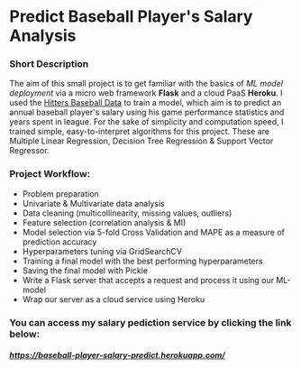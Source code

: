 # Predict Baseball Player's Salary Analysis

### Short Description
The aim of this small project is to get familiar with the basics of *ML model deployment* via a micro web framework **Flask** and a cloud PaaS **Heroku**.
I used the [Hitters Baseball Data](https://www.kaggle.com/mathchi/hitters-baseball-data) to train a model, which aim is to predict an annual baseball player's salary using his game performance statistics and years spent in league. For the sake of simplicity and computation speed, I trained simple, easy-to-interpret algorithms for this project. These are Multiple Linear Regression, Decision Tree Regression & Support Vector Regressor.

### Project Workflow:
* Problem preparation
* Univariate & Multivariate data analysis
* Data cleaning (multicollinearity, missing values, outliers)
* Feature selection (correlation analysis & MI)
* Model selection via 5-fold Cross Validation and MAPE as a measure of prediction accuracy 
* Hyperparameters tuning via GridSearchCV
* Training a final model with the best performing hyperparameters
* Saving the final model with Pickle
* Write a Flask server that accepts a request and process it using our ML-model
* Wrap our server as a cloud service using Heroku

### You can access my salary pediction service by clicking the link below:
#### *https://baseball-player-salary-predict.herokuapp.com/*
